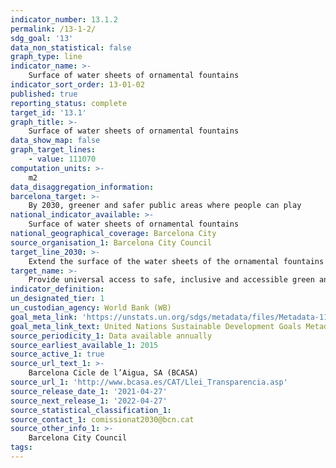 ```yaml
---
indicator_number: 13.1.2
permalink: /13-1-2/
sdg_goal: '13'
data_non_statistical: false
graph_type: line
indicator_name: >-
    Surface of water sheets of ornamental fountains
indicator_sort_order: 13-01-02
published: true
reporting_status: complete
target_id: '13.1'
graph_title: >-
    Surface of water sheets of ornamental fountains
data_show_map: false
graph_target_lines:
    - value: 111070
computation_units: >-
    m2
data_disaggregation_information: 
barcelona_target: >-
    By 2030, greener and safer public areas where people can play
national_indicator_available: >-
    Surface of water sheets of ornamental fountains
national_geographical_coverage: Barcelona City
source_organisation_1: Barcelona City Council
target_line_2030: >-
    Extend the surface of the water sheets of the ornamental fountains to at least 111,070 m2
target_name: >-
    Provide universal access to safe, inclusive and accessible green and public spaces, in particular for women and children, older people and persons with disabilities
indicator_definition:
un_designated_tier: 1
un_custodian_agency: World Bank (WB)
goal_meta_link: 'https://unstats.un.org/sdgs/metadata/files/Metadata-11-07-01.pdf'
goal_meta_link_text: United Nations Sustainable Development Goals Metadata (pdf 894kB)
source_periodicity_1: Data available annually
source_earliest_available_1: 2015
source_active_1: true
source_url_text_1: >-
    Barcelona Cicle de l’Aigua, SA (BCASA)
source_url_1: 'http://www.bcasa.es/CAT/Llei_Transparencia.asp' 
source_release_date_1: '2021-04-27'
source_next_release_1: '2022-04-27'
source_statistical_classification_1: 
source_contact_1: comissionat2030@bcn.cat
source_other_info_1: >-
    Barcelona City Council
tags:
---
```

